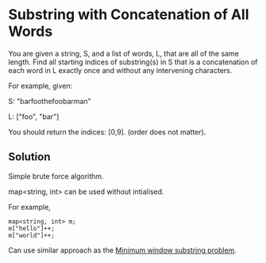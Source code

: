 # Substring with Concatenation of All Words

You are given a string, S, and a list of words, L, that are all of the same length. Find all starting indices of substring(s) in S that is a concatenation of each word in L exactly once and without any intervening characters.

For example, given:

S: "barfoothefoobarman"

L: ["foo", "bar"]

You should return the indices: [0,9]. (order does not matter).

## Solution

Simple brute force algorithm.

map<string, int> can be used without intialised. 

For example, 
    
    map<string, int> m;
    m["hello"]++;
    m["world"]++;

Can use similar approach as the [Minimum window substring problem](http://discuss.leetcode.com/questions/97/minimum-window-substring).
